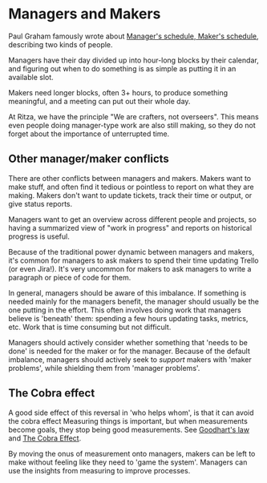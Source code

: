 # Managers and Makers

Paul Graham famously wrote about [Manager's schedule, Maker's schedule](http://www.paulgraham.com/makersschedule.html), describing two kinds of people. 

Managers have their day divided up into hour-long blocks by their calendar, and figuring out when to do something is as simple as putting it in an available slot.

Makers need longer blocks, often 3+ hours, to produce something meaningful, and a meeting can put out their whole day.

At Ritza, we have the principle "We are crafters, not overseers". This means even people doing manager-type work are also still making, so they do not forget about the importance of unterrupted time.

## Other manager/maker conflicts

There are other conflicts between managers and makers. Makers want to make stuff, and often find it tedious or pointless to report on what they are making. Makers don't want to update tickets, track their time or output, or give status reports.

Managers want to get an overview across different people and projects, so having a summarized view of "work in progress" and reports on historical progress is useful.

Because of the traditional power dynamic between managers and makers, it's common for managers to ask makers to spend their time updating Trello (or even Jira!). It's very uncommon for makers to ask managers to write a paragraph or piece of code for them.

In general, managers should be aware of this imbalance. If something is needed mainly for the managers benefit, the manager should usually be the one putting in the effort. This often involves doing work that managers believe is 'beneath' them: spending a few hours updating tasks, metrics, etc. Work that is time consuming but not difficult.

Managers should actively consider whether something that 'needs to be done' is needed for the maker or for the manager. Because of the default imbalance, managers should actively seek to *support* makers with 'maker problems', while shielding them from 'manager problems'.

## The Cobra effect

A good side effect of this reversal in 'who helps whom', is that it can avoid the cobra effect Measuring things is important, but when measurements become goals, they stop being good measurements. See [Goodhart's law](https://en.wikipedia.org/wiki/Goodhart%27s_law) and [The Cobra Effect](https://en.wikipedia.org/wiki/Perverse_incentive). 

By moving the onus of measurement onto managers, makers can be left to make without feeling like they need to 'game the system'. Managers can use the insights from measuring to improve processes.




